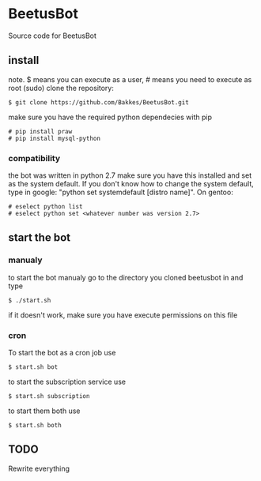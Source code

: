 BeetusBot
=========
Source code for BeetusBot

## install
note. $ means you can execute as a user, # means you need to execute as root (sudo)
clone the repository:

	$ git clone https://github.com/Bakkes/BeetusBot.git

make sure you have the required python dependecies with pip

	# pip install praw
	# pip install mysql-python

### compatibility
the bot was written in python 2.7 make sure you have this installed and set as the system default.
If you don't know how to change the system default, type in google: "python set systemdefault [distro name]". On gentoo:

	# eselect python list
	# eselect python set <whatever number was version 2.7>

## start the bot

### manualy
to start the bot manualy go to the directory you cloned beetusbot in and type

	$ ./start.sh

if it doesn't work, make sure you have execute permissions on this file

### cron
To start the bot as a cron job use

	$ start.sh bot

to start the subscription service use

	$ start.sh subscription

to start them both use

	$ start.sh both


## TODO
Rewrite everything

